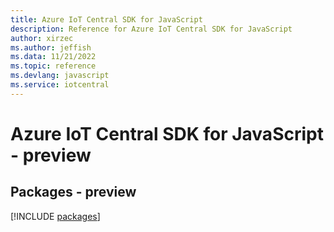 ```yaml
---
title: Azure IoT Central SDK for JavaScript
description: Reference for Azure IoT Central SDK for JavaScript
author: xirzec
ms.author: jeffish
ms.data: 11/21/2022
ms.topic: reference
ms.devlang: javascript
ms.service: iotcentral
---
```

# Azure IoT Central SDK for JavaScript - preview
## Packages - preview
[!INCLUDE [packages](iot-central-index.md)]